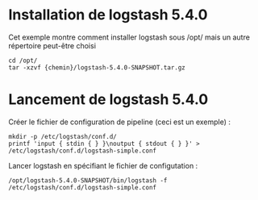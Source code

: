 # Installation de logstash 5.4.0

Cet exemple montre comment installer logstash sous /opt/ mais un autre répertoire peut-être choisi

```
cd /opt/
tar -xzvf {chemin}/logstash-5.4.0-SNAPSHOT.tar.gz
```

# Lancement de logstash 5.4.0

Créer le fichier de configuration de pipeline (ceci est un exemple) :

```
mkdir -p /etc/logstash/conf.d/
printf 'input { stdin { } }\noutput { stdout { } }' > /etc/logstash/conf.d/logstash-simple.conf
```


Lancer logstash en spécifiant le fichier de configutation :

`/opt/logstash-5.4.0-SNAPSHOT/bin/logstash -f /etc/logstash/conf.d/logstash-simple.conf`

